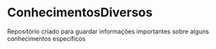 # ConhecimentosDiversos

Repositório criado para guardar informações importantes sobre alguns conhecimentos específicos
